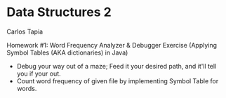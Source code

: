 # Data Structures 2 

Carlos Tapia

Homework #1: Word Frequency Analyzer & Debugger Exercise
(Applying Symbol Tables (AKA dictionaries) in Java)
- Debug your way out of a maze; Feed it your desired path, and it'll tell you if your out. 
- Count word frequency of given file by implementing Symbol Table for words. 
